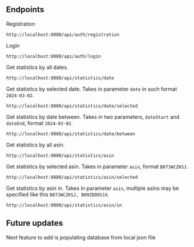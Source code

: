 ## Endpoints

Registration

`http://localhost:8080/api/auth/registration`

Login

`http://localhost:8080/api/auth/login`

Get statistics by all dates.

`http://localhost:8080/api/statistics/date`

Get statistics by selected date. Takes in parameter `date` in such format `2024-03-02`.

`http://localhost:8080/api/statistics/date/selected`

Get statistics by date between. Takes in two parameters, `dateStart` and `dateEnd`, format `2024-03-02`.

`http://localhost:8080/api/statistics/date/between`

Get statistics by all asin. 

`http://localhost:8080/api/statistics/asin`

Get statistics by selected asin. Takes in parameter `asin`, format `B07JWCZKSJ`.

`http://localhost:8080/api/statistics/asin/selected`

Get statistics by asin in. Takes in parameter `asin`, multiple asins may be specified like this `B07JWCZKSJ, B09ZDDDS1X`.

`http://localhost:8080/api/statistics/asin/in`


## Future updates

Next feature to add is populating database from local json file
